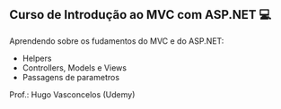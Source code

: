 ## Curso de Introdução ao MVC com ASP.NET :computer:



Aprendendo sobre os fudamentos do MVC e do ASP.NET:

- Helpers
- Controllers, Models e Views
- Passagens de parametros



Prof.: Hugo Vasconcelos (Udemy)